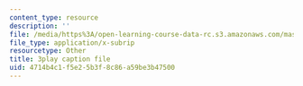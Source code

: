 ```yaml
---
content_type: resource
description: ''
file: /media/https%3A/open-learning-course-data-rc.s3.amazonaws.com/mas-s62-cryptocurrency-engineering-and-design-spring-2018/4714b4c1f5e25b3f8c86a59be3b47500_74_BKWR3n0k.vtt
file_type: application/x-subrip
resourcetype: Other
title: 3play caption file
uid: 4714b4c1-f5e2-5b3f-8c86-a59be3b47500
---
```

